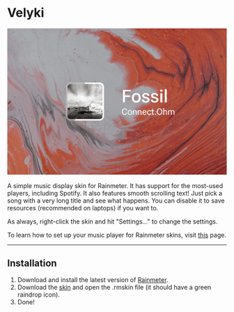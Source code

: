 
# Velyki

![](Velyki-1500px.jpg)

A simple music display skin for Rainmeter. It has support for the most-used players, including Spotify. It also features smooth scrolling text! Just pick a song with a very long title and see what happens. You can disable it to save resources (recommended on laptops) if you want to.

As always, right-click the skin and hit "Settings..." to change the settings.

To learn how to set up your music player for Rainmeter skins, visit [this](https://adriaanjelle.github.io/rainmeter/how-to-set-up-your-music-player-with-rainmeter) page.

----

## Installation

1. Download and install the latest version of [Rainmeter](https://www.rainmeter.net/).  
2. Download the [skin](https://github.com/adriaanjelle/Velyki/releases/latest) and open the .rmskin file (it should have a green raindrop icon).  
3. Done!
